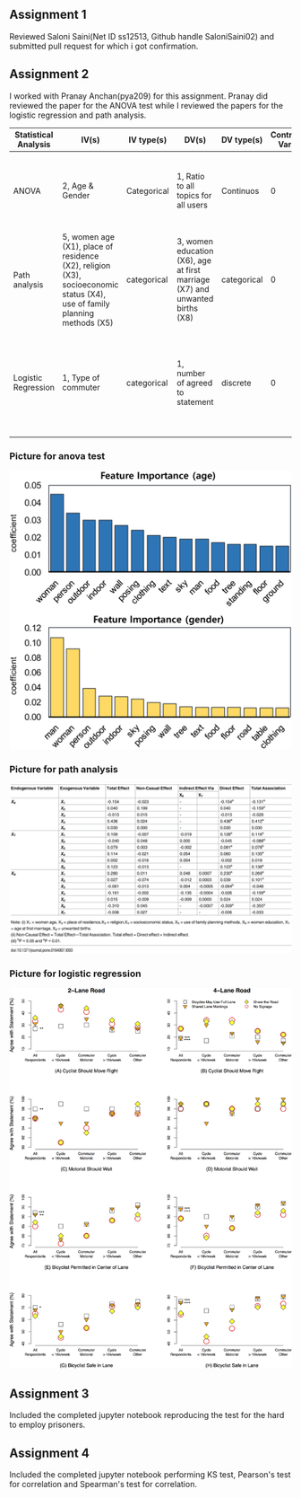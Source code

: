 ## Assignment 1

Reviewed Saloni Saini(Net ID ss12513, Github handle SaloniSaini02) and submitted pull request for which i got confirmation.

## Assignment 2

I worked with Pranay Anchan(pya209) for this assignment. Pranay did reviewed the paper for the ANOVA test while I reviewed the 
papers for the logistic regression and path analysis.

| Statistical Analysis      | IV(s)                                                                                                                               | IV type(s)        | DV(s)                                                                                 | DV type(s)        | Control Var | Control Var type     | Question to be answered                                                                              | H0                                                                                                                        | alpha             | link to paper                                                                                                         |
|---------------------------|-------------------------------------------------------------------------------------------------------------------------------------|-------------------|---------------------------------------------------------------------------------------|-------------------|-------------|----------------------|------------------------------------------------------------------------------------------------------|---------------------------------------------------------------------------------------------------------------------------|-------------------|-----------------------------------------------------------------------------------------------------------------------|
| ANOVA                     | 2, Age & Gender                                                                                                                     | Categorical       | 1,  Ratio to all topics for all users                                                 | Continuos         | 0           | Not Applicable       | Are the differences in ratios between age and gender groups different ?                              | 1. Ratio(teens) = Ratio(adults)  2. Ratio(male) = Ratio(female)                                                           | 0.05              | [“Is a picture really worth a thousand words?”: A case study on classifying user attributes on Instagram](https://journals.plos.org/plosone/article?id=10.1371/journal.pone.0204938)               |
|    Path analysis          |    5, women age (X1), place of residence (X2),   religion (X3), socioeconomic status (X4), use of family   planning methods (X5)    |    categorical    |    3,  women education (X6), age at first   marriage (X7) and unwanted births (X8)    |    categorical    |    0        |    Not Applicable    |     Which of the independent variables affected number of    unwanted births?                        |     The independent variables do not significantly affect the    number of unwanted births.                               |     0.05,0.01     |     [Correlates    of Unwanted Births in Bangladesh: A Study through Path Analysis](https://journals.plos.org/plosone/article?id=10.1371/journal.pone.0164007)                                     |
|    Logistic Regression    |    1, Type of commuter                                                                                                              |    categorical    |    1, number of agreed to statement                                                   |    discrete       |    0        |    Not Applicable    |      “Bicycles May Use Full Lane” signage was the most    comprehensible traffic control device?     |      “Bicycles May Use Full Lane” signage had equal or significantly    less impact on commuters than other signages.     |     0.01          |     [“Bicycles    May Use Full Lane” Signage Communicates U.S. Roadway Rules and Increases    Perception of Safety](https://journals.plos.org/plosone/article?id=10.1371/journal.pone.0136973)     

### Picture for anova test
![](anova.PNG)

### Picture for path analysis
![](path_analysis.PNG)

### Picture for logistic regression
![](logistic_regression.PNG)


## Assignment 3

Included the completed jupyter notebook reproducing the test for the hard to employ prisoners.

## Assignment 4

Included the completed jupyter notebook performing KS test, Pearson's test for correlation and Spearman's test for correlation.
